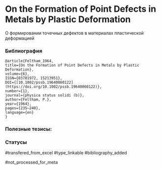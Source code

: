 # On the Formation of Point Defects in Metals by Plastic Deformation

О формировании точечных дефектов в материалах пластической деформацией

### Библиография
```
@article{Feltham_1964,
title={On the Formation of Point Defects in Metals by Plastic Deformation},
volume={6},
ISSN={03701972, 15213951},
DOI={[10.1002/pssb.19640060122](https://doi.org/10.1002/pssb.19640060122)},
number={1},
journal={physica status solidi (b)},
author={Feltham, P.},
year={1964},
pages={235–240},
language={en}
}
```

### Полезные тезисы:

### Статусы
#transfered_from_excel 
#type_linkable 
#bibliography_added

#not_processed_for_meta
